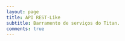 ```yaml
---
layout: page
title: API REST-Like
subtitle: Barramento de serviços do Titan.
comments: true
---
```

